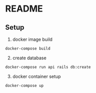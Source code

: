 # README

## Setup

1. docker image build
```
docker-compose build
```

2. create database 
```
docker-compose run api rails db:create
```

3. docker container setup
```
docker-compose up
```